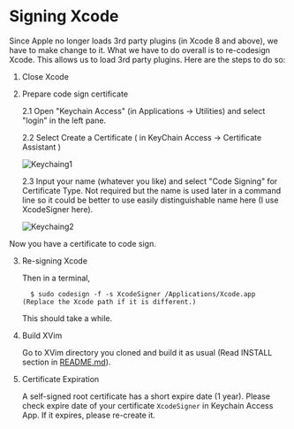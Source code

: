 # Signing Xcode

Since Apple no longer loads 3rd party plugins (in Xcode 8 and above), we have to make change to it. What we have to do overall is to re-codesign Xcode. This allows us to load 3rd party plugins. Here are the steps to do so:

1. Close Xcode
    
2. Prepare code sign certificate
   
   2.1 Open "Keychain Access" (in Applications -> Utilities) and select "login" in the left pane.
   
   2.2 Select Create a Certificate ( in KeyChain Access -> Certificate Assistant )
       
   ![Keychaing1](Documents/Images/Keychain1.png)
       
   2.3 Input your name (whatever you like) and select "Code Signing" for Certificate Type.
       Not required but the name is used later in a command line so it could be better to use easily distinguishable name here (I use XcodeSigner here).
       
    ![Keychaing2](Documents/Images/Keychain2.png)
       

  Now you have a certificate to code sign.


3. Re-signing Xcode

   Then in a terminal,

         $ sudo codesign -f -s XcodeSigner /Applications/Xcode.app    (Replace the Xcode path if it is different.)

   This should take a while.
   
4. Build XVim

   Go to XVim directory you cloned and build it as usual (Read INSTALL section in [README.md](README.md)).

5. Certificate Expiration

   A self-signed root certificate has a short expire date (1 year).
   Please check expire date of your certificate `XcodeSigner` in Keychain Access App.
   If it expires, please re-create it.

